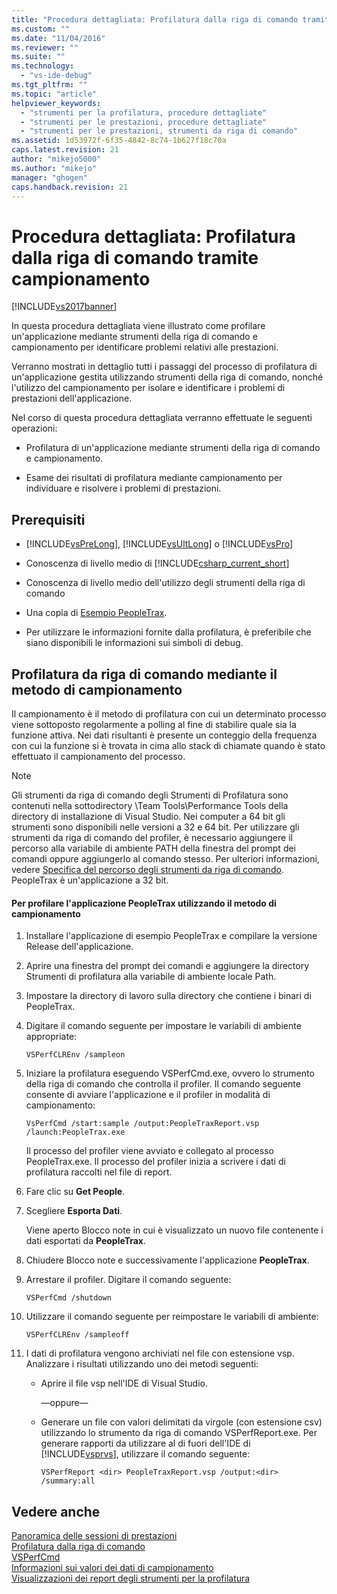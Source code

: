 ```yaml
---
title: "Procedura dettagliata: Profilatura dalla riga di comando tramite campionamento | Microsoft Docs"
ms.custom: ""
ms.date: "11/04/2016"
ms.reviewer: ""
ms.suite: ""
ms.technology: 
  - "vs-ide-debug"
ms.tgt_pltfrm: ""
ms.topic: "article"
helpviewer_keywords: 
  - "strumenti per la profilatura, procedure dettagliate"
  - "strumenti per le prestazioni, procedure dettagliate"
  - "strumenti per le prestazioni, strumenti da riga di comando"
ms.assetid: 1d53972f-6f35-4842-8c74-1b627f18c70a
caps.latest.revision: 21
author: "mikejo5000"
ms.author: "mikejo"
manager: "ghogen"
caps.handback.revision: 21
---
```

# Procedura dettagliata: Profilatura dalla riga di comando tramite campionamento
[!INCLUDE[vs2017banner](../code-quality/includes/vs2017banner.md)]

In questa procedura dettagliata viene illustrato come profilare un'applicazione mediante strumenti della riga di comando e campionamento per identificare problemi relativi alle prestazioni.  
  
 Verranno mostrati in dettaglio tutti i passaggi del processo di profilatura di un'applicazione gestita utilizzando strumenti della riga di comando, nonché l'utilizzo del campionamento per isolare e identificare i problemi di prestazioni dell'applicazione.  
  
 Nel corso di questa procedura dettagliata verranno effettuate le seguenti operazioni:  
  
-   Profilatura di un'applicazione mediante strumenti della riga di comando e campionamento.  
  
-   Esame dei risultati di profilatura mediante campionamento per individuare e risolvere i problemi di prestazioni.  
  
## Prerequisiti  
  
-   [!INCLUDE[vsPreLong](../code-quality/includes/vsprelong_md.md)], [!INCLUDE[vsUltLong](../code-quality/includes/vsultlong_md.md)] o [!INCLUDE[vsPro](../code-quality/includes/vspro_md.md)]  
  
-   Conoscenza di livello medio di [!INCLUDE[csharp_current_short](../misc/includes/csharp_current_short_md.md)]  
  
-   Conoscenza di livello medio dell'utilizzo degli strumenti della riga di comando  
  
-   Una copia di [Esempio PeopleTrax](../profiling/peopletrax-sample-profiling-tools.md).  
  
-   Per utilizzare le informazioni fornite dalla profilatura, è preferibile che siano disponibili le informazioni sui simboli di debug.  
  
## Profilatura da riga di comando mediante il metodo di campionamento  
 Il campionamento è il metodo di profilatura con cui un determinato processo viene sottoposto regolarmente a polling al fine di stabilire quale sia la funzione attiva.  Nei dati risultanti è presente un conteggio della frequenza con cui la funzione si è trovata in cima allo stack di chiamate quando è stato effettuato il campionamento del processo.  
  
> [!NOTE]
>  Gli strumenti da riga di comando degli Strumenti di Profilatura sono contenuti nella sottodirectory \\Team Tools\\Performance Tools della directory di installazione di Visual Studio.  Nei computer a 64 bit gli strumenti sono disponibili nelle versioni a 32 e 64 bit.  Per utilizzare gli strumenti da riga di comando del profiler, è necessario aggiungere il percorso alla variabile di ambiente PATH della finestra del prompt dei comandi oppure aggiungerlo al comando stesso.  Per ulteriori informazioni, vedere [Specifica del percorso degli strumenti da riga di comando](../profiling/specifying-the-path-to-profiling-tools-command-line-tools.md).  PeopleTrax è un'applicazione a 32 bit.  
  
#### Per profilare l'applicazione PeopleTrax utilizzando il metodo di campionamento  
  
1.  Installare l'applicazione di esempio PeopleTrax e compilare la versione Release dell'applicazione.  
  
2.  Aprire una finestra del prompt dei comandi e aggiungere la directory Strumenti di profilatura alla variabile di ambiente locale Path.  
  
3.  Impostare la directory di lavoro sulla directory che contiene i binari di PeopleTrax.  
  
4.  Digitare il comando seguente per impostare le variabili di ambiente appropriate:  
  
    ```  
    VSPerfCLREnv /sampleon  
    ```  
  
5.  Iniziare la profilatura eseguendo VSPerfCmd.exe, ovvero lo strumento della riga di comando che controlla il profiler.  Il comando seguente consente di avviare l'applicazione e il profiler in modalità di campionamento:  
  
    ```  
    VsPerfCmd /start:sample /output:PeopleTraxReport.vsp /launch:PeopleTrax.exe  
    ```  
  
     Il processo del profiler viene avviato e collegato al processo PeopleTrax.exe.  Il processo del profiler inizia a scrivere i dati di profilatura raccolti nel file di report.  
  
6.  Fare clic su **Get People**.  
  
7.  Scegliere **Esporta Dati**.  
  
     Viene aperto Blocco note in cui è visualizzato un nuovo file contenente i dati esportati da **PeopleTrax**.  
  
8.  Chiudere Blocco note e successivamente l'applicazione **PeopleTrax**.  
  
9. Arrestare il profiler.  Digitare il comando seguente:  
  
    ```  
    VSPerfCmd /shutdown  
    ```  
  
10. Utilizzare il comando seguente per reimpostare le variabili di ambiente:  
  
    ```  
    VSPerfCLREnv /sampleoff  
    ```  
  
11. I dati di profilatura vengono archiviati nel file con estensione vsp. Analizzare i risultati utilizzando uno dei metodi seguenti:  
  
    -   Aprire il file vsp nell'IDE di Visual Studio.  
  
         —oppure—  
  
    -   Generare un file con valori delimitati da virgole \(con estensione csv\) utilizzando lo strumento da riga di comando VSPerfReport.exe.  Per generare rapporti da utilizzare al di fuori dell'IDE di [!INCLUDE[vsprvs](../code-quality/includes/vsprvs_md.md)], utilizzare il comando seguente:  
  
        ```  
        VSPerfReport <dir> PeopleTraxReport.vsp /output:<dir> /summary:all  
        ```  
  
## Vedere anche  
 [Panoramica delle sessioni di prestazioni](../profiling/performance-session-overview.md)   
 [Profilatura dalla riga di comando](../profiling/using-the-profiling-tools-from-the-command-line.md)   
 [VSPerfCmd](../profiling/vsperfcmd.md)   
 [Informazioni sui valori dei dati di campionamento](../profiling/understanding-sampling-data-values.md)   
 [Visualizzazioni dei report degli strumenti per la profilatura](../profiling/performance-report-views.md)